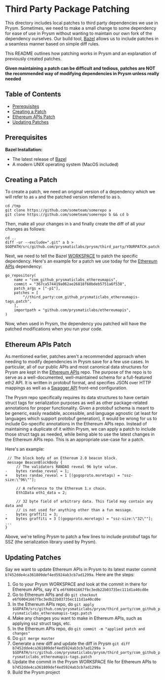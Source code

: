 # Third Party Package Patching

This directory includes local patches to third party dependencies we use in Prysm. Sometimes,
we need to make a small change to some dependency for ease of use in Prysm without wanting
to maintain our own fork of the dependency ourselves. Our build tool, [Bazel](https://bazel.build)
allows us to include patches in a seamless manner based on simple diff rules.

This README outlines how patching works in Prysm and an explanation of previously
created patches. 

**Given maintaining a patch can be difficult and tedious,
patches are NOT the recommended way of modifying dependencies in Prysm 
unless really needed**

## Table of Contents

- [Prerequisites](#prerequisites)
- [Creating a Patch](#creating-a-patch)
- [Ethereum APIs Patch](#ethereum-apis-patch)
- [Updating Patches](#updating-patches)

## Prerequisites

**Bazel Installation:**
  - The latest release of [Bazel](https://docs.bazel.build/versions/master/install.html)
  - A modern UNIX operating system (MacOS included)

## Creating a Patch

To create a patch, we need an original version of a dependency which we will refer to as `a`
and the patched version referred to as `b`. 

```
cd /tmp
git clone https://github.com/someteam/somerepo a
git clone https://github.com/someteam/somerepo b && cd b
```
Then, make all your changes in `b` and finally create the diff of all your changes as follows:
```
cd ..
diff -ur --exclude=".git" a b > $GOPATH/src/github.com/prysmaticlabs/prysm/third_party/YOURPATCH.patch
```

Next, we need to tell the Bazel [WORKSPACE](https://github.com/prysmaticlabs/prysm/blob/master/WORKSPACE) to patch the specific dependency.
Here's an example for a patch we use today for the [Ethereum APIs](https://github.com/prysmaticlabs/ethereumapis)
dependency:

```
go_repository(
    name = "com_github_prysmaticlabs_ethereumapis",
    commit = "367ca574419a062ae26818f60bdeb5751a6f538",
    patch_args = ["-p1"],
    patches = [
        "//third_party:com_github_prysmaticlabs_ethereumapis-tags.patch",
    ],
    importpath = "github.com/prysmaticlabs/ethereumapis",
)
```

Now, when used in Prysm, the dependency you patched will have the patched modifications
when you run your code.

## Ethereum APIs Patch

As mentioned earlier, patches aren't a recommended approach when needing to modify dependencies
in Prysm save for a few use cases. In particular, all of our public APIs and most canonical
data structures for Prysm are kept in the [Ethereum APIs](https://github.com/prysmaticlabs/ethereumapis) repo.
The purpose of the repo is to serve as a well-documented, well-maintained schema for a full-featured
eth2 API. It is written in protobuf format, and specifies JSON over HTTP mappings as well
as a [Swagger API](https://api.prylabs.network) front-end configuration.

The Prysm repo specifically requires its data structures to have certain struct tags
for serialization purposes as well as other package-related annotations for proper functionality.
Given a protobuf schema is meant to be generic, easily readable, accessible, and language agnostic
(at least for languages which support protobuf generation), it would be wrong for us to include
Go-specific annotations in the Ethereum APIs repo. Instead of maintaining a duplicate of it
within Prysm, we can apply a patch to include those struct tags as needed, while being able
to use the latest changes in the Ethereum APIs repo. This is an appropriate use-case for a patch.

Here's an example:

```
 // The block body of an Ethereum 2.0 beacon block.
 message BeaconBlockBody {
     // The validators RANDAO reveal 96 byte value.
-    bytes randao_reveal = 1;
+    bytes randao_reveal = 1 [(gogoproto.moretags) = "ssz-size:\"96\""];
 
     // A reference to the Ethereum 1.x chain.
     Eth1Data eth1_data = 2;
 
     // 32 byte field of arbitrary data. This field may contain any data and
     // is not used for anything other than a fun message.
-    bytes graffiti = 3; 
+    bytes graffiti = 3 [(gogoproto.moretags) = "ssz-size:\"32\""];
... 
}
```

Above, we're telling Prysm to patch a few lines to include protobuf tags
for SSZ (the serialization library used by Prysm). 

## Updating Patches

Say we want to update Ethereum APIs in Prysm to its latest master commit `b7452dde4ca361809def4ed5924ab3cb7ad1299a`.
Here are the steps:

1. Go to your Prysm WORKSPACE and look at the commit in there for Ethereum APIs, say it's `e6f60041667fbc3edb22b03735ec111d1a40cd0e`
2. Go to Ethereum APIs and do `git checkout e6f60041667fbc3edb22b03735ec111d1a40cd0e`
3. In the Ethereum APIs repo, do `git apply $GOPATH/src/github.com/prysmaticlabs/prysm/third_party/com_github_prysmaticlabs_ethereumapis-tags.patch`
4. Make any changes you want to make in Ethereum APIs, such as applying ssz struct tags, etc.
5. In the Ethereum APIs repo, do `git commit -m "applied patch and changes"`
6. Do `git merge master`
7. Generate a new diff and update the diff in Prysm `git diff b7452dde4ca361809def4ed5924ab3cb7ad1299a > $GOPATH/src/github.com/prysmaticlabs/prysm/third_party/com_github_prysmaticlabs_ethereumapis-tags.patch`
8. Update the commit in the Prysm WORKSPACE file for Ethereum APIs to `b7452dde4ca361809def4ed5924ab3cb7ad1299a`
9. Build the Prysm project
